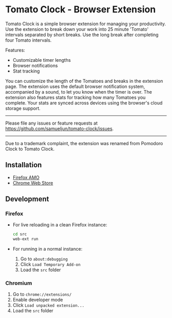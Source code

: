 # Tomato Clock - Browser Extension

Tomato Clock is a simple browser extension for managing your productivity. Use the extension to break down your work into 25 minute 'Tomato' intervals separated by short breaks. Use the long break after completing four Tomato intervals.

Features:

* Customizable timer lengths
* Browser notifications
* Stat tracking

You can customize the length of the Tomatoes and breaks in the extension page. The extension uses the default browser notification system, accompanied by a sound, to let you know when the timer is over. The extension also features stats for tracking how many Tomatoes you complete. Your stats are synced across devices using the browser's cloud storage support.

---

Please file any issues or feature requests at https://github.com/samueljun/tomato-clock/issues.

---

Due to a trademark complaint, the extension was renamed from Pomodoro Clock to Tomato Clock.

## Installation

- [Firefox AMO](https://addons.mozilla.org/en-US/firefox/addon/tomato-clock/)
- [Chrome Web Store](https://chrome.google.com/webstore/detail/tomato-clock/enemipdanmallpjakiehedcgjmibjihj)

## Development

### Firefox

- For live reloading in a clean Firefox instance:

  ```sh
  cd src
  web-ext run
  ```

- For running in a normal instance:

  1. Go to `about:debugging`
  2. Click `Load Temporary Add-on`
  3. Load the `src` folder

### Chromium

1. Go to `chrome://extensions/`
2. Enable developer mode
3. Click `Load unpacked extension...`
4. Load the `src` folder
